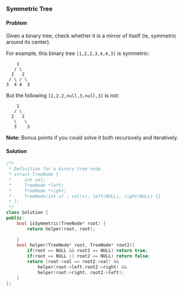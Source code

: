### Symmetric Tree

#### Problem

Given a binary tree, check whether it is a mirror of itself (ie, symmetric around its center).

For example, this binary tree `[1,2,2,3,4,4,3]` is symmetric:

```
    1
   / \
  2   2
 / \ / \
3  4 4  3
```



But the following `[1,2,2,null,3,null,3]` is not:

```
    1
   / \
  2   2
   \   \
   3    3
```



**Note:**
Bonus points if you could solve it both recursively and iteratively.

#### Solution

```c++
/**
 * Definition for a binary tree node.
 * struct TreeNode {
 *     int val;
 *     TreeNode *left;
 *     TreeNode *right;
 *     TreeNode(int x) : val(x), left(NULL), right(NULL) {}
 * };
 */
class Solution {
public:
    bool isSymmetric(TreeNode* root) {
        return helper(root, root);
        
    }
    bool helper(TreeNode* root, TreeNode* root2){
        if(root == NULL && root2 == NULL) return true;
        if(root == NULL || root2 == NULL) return false;
        return (root->val == root2->val) &&
            helper(root->left,root2->right) &&
            helper(root->right, root2->left);
    }
};
```

